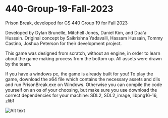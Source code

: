 # 440-Group-19-Fall-2023
Prison Break, developed for CS 440 Group 19 for Fall 2023

Developed by Dylan Brunelle, Mitchell Jones, Daniel Kim, and Dua'a Hussain.
Original concept by Saikrishna Yadavalli, Hassam Hussain, Tommy Castino, Joshua Peterson for their development project.

This game was designed from scratch, without an engine, in order to learn about the game making process from the bottom up. All assets were drawn by the team.

If you have a windows pc, the game is already built for you! To play the game, download the x64 file which contains the necessary assets and dlls and run PrisonBreak.exe on Windows. Otherwise you can compile the code yourself on an os of your choosing, but make sure you use download the correct dependencies for your machine: SDL2, SDL2_image, libpng16-16, zlib1

![Alt text]([https://media.discordapp.net/attachments/1148952991110541325/1174407640995074118/Screenshot_2023-11-15_at_11.55.56_AM.png?ex=66a291d9&is=66a14059&hm=00b5fd8cbac6f6fa522562719b8579919a69caef2d580389f5ad460df10b688b&=&format=webp&quality=lossless&width=955&height=670] "a scene from the game")

